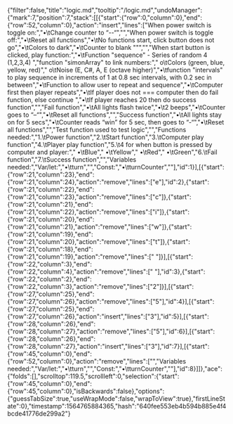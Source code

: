 {"filter":false,"title":"logic.md","tooltip":"/logic.md","undoManager":{"mark":7,"position":7,"stack":[[{"start":{"row":0,"column":0},"end":{"row":52,"column":0},"action":"insert","lines":["When power switch is toggle on:","•\tChange counter to “--“","","When power switch is toggle off:","•\tReset all functions","•\tNo functions start, click button does not go","•\tColors to dark","•\tCounter to blank \"\"","","When start button is clicked, play function:","•\tFunction \"sequence\" - Series of random 4 (1,2,3,4) ","function \"simonArray\" to link numbers:","    o\tColors (green, blue, yellow, red)","    o\tNoise (E, C#, A, E (octave higher)","•\tfunction \"intervals\" to play sequence in increments of 1 at 0.8 sec intervals, with 0.2 sec in between","•\tFunction to allow user to repeat and sequence","•\tComputer first then player repeats","•\tIf player does not === computer then do fail function,  else continue ","•\tIf player reaches 20 then do success function","","Fail function","•\tAll lights flash twice","•\t2 beeps","•\tCounter goes to “–“","•\tReset all functions","","Success function","•\tAll lights stay on for 5 secs","•\tCounter reads “win” for 5 sec, then goes to “-“","•\tReset all functions","","Test function used to test logic","","Functions needed:","1.\tPower function","2.\tStart function","3.\tComputer play function","4.\tPlayer play function","5.\t4 for when button is pressed by computer and player:","    •\tBlue","    •\tYellow","    •\tRed","    •\tGreen","6.\tFail function","7.\tSuccess function","","Variables needed:","Var/let:","•\tturn","","Const:","•\tturnCounter",""],"id":1}],[{"start":{"row":21,"column":23},"end":{"row":21,"column":24},"action":"remove","lines":["e"],"id":2},{"start":{"row":21,"column":22},"end":{"row":21,"column":23},"action":"remove","lines":["c"]},{"start":{"row":21,"column":21},"end":{"row":21,"column":22},"action":"remove","lines":["i"]},{"start":{"row":21,"column":20},"end":{"row":21,"column":21},"action":"remove","lines":["w"]},{"start":{"row":21,"column":19},"end":{"row":21,"column":20},"action":"remove","lines":["t"]},{"start":{"row":21,"column":18},"end":{"row":21,"column":19},"action":"remove","lines":[" "]}],[{"start":{"row":22,"column":3},"end":{"row":22,"column":4},"action":"remove","lines":[" "],"id":3},{"start":{"row":22,"column":2},"end":{"row":22,"column":3},"action":"remove","lines":["2"]}],[{"start":{"row":27,"column":25},"end":{"row":27,"column":26},"action":"remove","lines":["5"],"id":4}],[{"start":{"row":27,"column":25},"end":{"row":27,"column":26},"action":"insert","lines":["3"],"id":5}],[{"start":{"row":28,"column":26},"end":{"row":28,"column":27},"action":"remove","lines":["5"],"id":6}],[{"start":{"row":28,"column":26},"end":{"row":28,"column":27},"action":"insert","lines":["3"],"id":7}],[{"start":{"row":45,"column":0},"end":{"row":52,"column":0},"action":"remove","lines":["","Variables needed:","Var/let:","•\tturn","","Const:","•\tturnCounter",""],"id":8}]]},"ace":{"folds":[],"scrolltop":119.5,"scrollleft":0,"selection":{"start":{"row":45,"column":0},"end":{"row":45,"column":0},"isBackwards":false},"options":{"guessTabSize":true,"useWrapMode":false,"wrapToView":true},"firstLineState":0},"timestamp":1564765884365,"hash":"640fee553eb4b594b885e4f4bcde41776de299a2"}